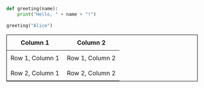 ```python
def greeting(name):
    print("Hello, " + name + "!")
    
greeting("Alice")
```

<style>
table {
  width: 100%;
  border: 1px solid black;
  border-collapse: collapse;
}

th, td {
  padding: 10px;
  text-align: center; 
  border: 0px solid black;
}
</style>

| Column 1 | Column 2 |
| -------- | -------- |
| Row 1, Column 1 | Row 1, Column 2 |
| Row 2, Column 1 | Row 2, Column 2 |

